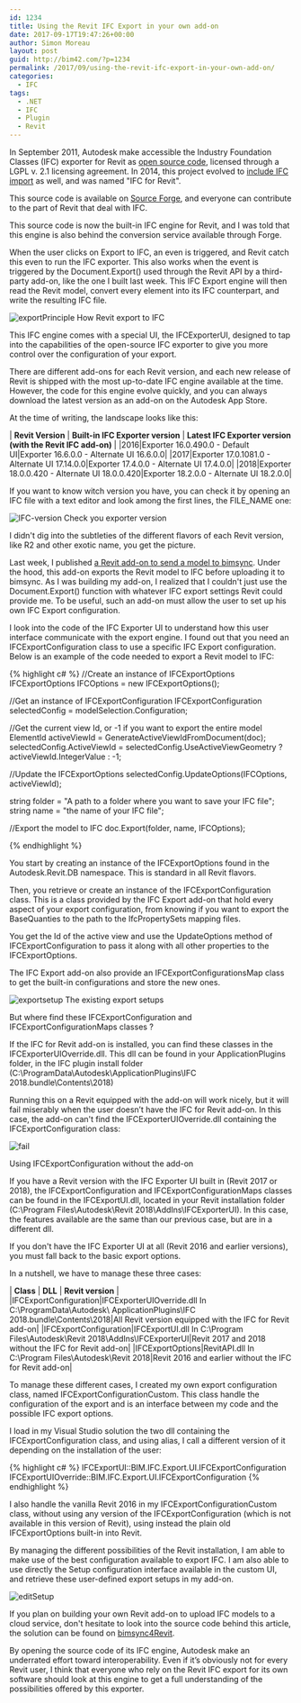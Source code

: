```yaml
---
id: 1234
title: Using the Revit IFC Export in your own add-on
date: 2017-09-17T19:47:26+00:00
author: Simon Moreau
layout: post
guid: http://bim42.com/?p=1234
permalink: /2017/09/using-the-revit-ifc-export-in-your-own-add-on/
categories:
  - IFC
tags:
  - .NET
  - IFC
  - Plugin
  - Revit
---
```

In September 2011, Autodesk make accessible the Industry Foundation Classes (IFC) exporter for Revit as [open source code](http://thebuildingcoder.typepad.com/blog/2011/09/revit-ifc-exporter-released-as-open-source.html), licensed through a LGPL v. 2.1 licensing agreement. In 2014, this project evolved to [include IFC import](http://thebuildingcoder.typepad.com/blog/2014/05/ifc-exporter-open-source-wiki.html) as well, and was named "IFC for Revit".

This source code is available on [Source Forge](https://sourceforge.net/projects/ifcexporter/), and everyone can contribute to the part of Revit that deal with IFC.

This source code is now the built-in IFC engine for Revit, and I was told that this engine is also behind the conversion service available through Forge.

When the user clicks on Export to IFC, an even is triggered, and Revit catch this even to run the IFC exporter. This also works when the event is triggered by the Document.Export() used through the Revit API by a third-party add-on, like the one I built last week. This IFC Export engine will then read the Revit model, convert every element into its IFC counterpart, and write the resulting IFC file.

![exportPrinciple](https://bim42.com/wp-content/uploads/2017/09/exportPrinciple.png)
How Revit export to IFC

This IFC engine comes with a special UI, the IFCExporterUI, designed to tap into the capabilities of the open-source IFC exporter to give you more control over the configuration of your export.

There are different add-ons for each Revit version, and each new release of Revit is shipped with the most up-to-date IFC engine available at the time. However, the code for this engine evolve quickly, and you can always download the latest version as an add-on on the Autodesk App Store.

At the time of writing, the landscape looks like this:

| **Revit Version** | **Built-in IFC Exporter version** | **Latest IFC Exporter version (with the Revit IFC add-on)** |
|2016|Exporter 16.0.490.0 - Default UI|Exporter 16.6.0.0 - Alternate UI 16.6.0.0|
|2017|Exporter 17.0.1081.0 - Alternate UI 17.14.0.0|Exporter 17.4.0.0 - Alternate UI 17.4.0.0|
|2018|Exporter 18.0.0.420 - Alternate UI 18.0.0.420|Exporter 18.2.0.0 - Alternate UI 18.2.0.0|

If you want to know witch version you have, you can check it by opening an IFC file with a text editor and look among the first lines, the FILE_NAME one:

![IFC-version](https://bim42.com/wp-content/uploads/2017/09/IFC-version.png)
Check you exporter version

I didn't dig into the subtleties of the different flavors of each Revit version, like R2 and other exotic name, you get the picture.

Last week, I published [a Revit add-on to send a model to bimsync](https://bim42.com/2017/09/revit-and-bimsync-just-got-a-room-together/). Under the hood, this add-on exports the Revit model to IFC before uploading it to bimsync. As I was building my add-on, I realized that I couldn't just use the Document.Export() function with whatever IFC export settings Revit could provide me. To be useful, such an add-on must allow the user to set up his own IFC Export configuration.

I look into the code of the IFC Exporter UI to understand how this user interface communicate with the export engine. I found out that you need an IFCExportConfiguration class to use a specific IFC Export configuration. Below is an example of the code needed to export a Revit model to IFC:

{% highlight c# %}
//Create an instance of IFCExportOptions
IFCExportOptions IFCOptions = new IFCExportOptions();

//Get an instance of IFCExportConfiguration
IFCExportConfiguration selectedConfig = modelSelection.Configuration;

//Get the current view Id, or -1 if you want to export the entire model
ElementId activeViewId = GenerateActiveViewIdFromDocument(doc);
selectedConfig.ActiveViewId =
        selectedConfig.UseActiveViewGeometry ? activeViewId.IntegerValue : -1;

//Update the IFCExportOptions
selectedConfig.UpdateOptions(IFCOptions, activeViewId);

string folder = "A path to a folder where you want to save your IFC file";
string name = "the name of your IFC file";

//Export the model to IFC
doc.Export(folder, name, IFCOptions);

{% endhighlight %}

You start by creating an instance of the IFCExportOptions found in the Autodesk.Revit.DB namespace. This is standard in all Revit flavors.

Then, you retrieve or create an instance of the IFCExportConfiguration class. This is a class provided by the IFC Export add-on that hold every aspect of your export configuration, from knowing if you want to export the BaseQuanties to the path to the IfcPropertySets mapping files.

You get the Id of the active view and use the UpdateOptions method of IFCExportConfiguration to pass it along with all other properties to the IFCExportOptions.

The IFC Export add-on also provide an IFCExportConfigurationsMap class to get the built-in configurations and store the new ones.

![exportsetup](https://bim42.com/wp-content/uploads/2017/09/exportsetup.png)
The existing export setups

But where find these IFCExportConfiguration and IFCExportConfigurationMaps classes ?

If the IFC for Revit add-on is installed, you can find these classes in the IFCExporterUIOverride.dll. This dll can be found in your ApplicationPlugins folder, in the IFC plugin install folder (C:\ProgramData\Autodesk\ApplicationPlugins\IFC 2018.bundle\Contents\2018)

Running this on a Revit equipped with the add-on will work nicely, but it will fail miserably when the user doesn’t have the IFC for Revit add-on. In this case, the add-on can't find the IFCExporterUIOverride.dll containing the IFCExportConfiguration class:

![fail](https://bim42.com/wp-content/uploads/2017/09/fail.jpg)

Using IFCExportConfiguration without the add-on

If you have a Revit version with the IFC Exporter UI built in (Revit 2017 or 2018), the IFCExportConfiguration and IFCExportConfigurationMaps classes can be found in the IFCExportUI.dll, located in your Revit installation folder (C:\Program Files\Autodesk\Revit 2018\AddIns\IFCExporterUI). In this case, the features available are the same than our previous case, but are in a different dll.

If you don't have the IFC Exporter UI at all (Revit 2016 and earlier versions), you must fall back to the basic export options.

In a nutshell, we have to manage these three cases:

| **Class** | **DLL** | **Revit version** |
|IFCExportConfiguration|IFCExporterUIOverride.dll In C:\ProgramData\Autodesk\ ApplicationPlugins\IFC 2018.bundle\Contents\2018|All Revit version equipped with the IFC for Revit add-on|
|IFCExportConfiguration|IFCExportUI.dll In C:\Program Files\Autodesk\Revit 2018\AddIns\IFCExporterUI|Revit 2017 and 2018 without the IFC for Revit add-on|
|IFCExportOptions|RevitAPI.dll In C:\Program Files\Autodesk\Revit 2018|Revit 2016 and earlier without the IFC for Revit add-on|

To manage these different cases, I created my own export configuration class, named IFCExportConfigurationCustom. This class handle the configuration of the export and is an interface between my code and the possible IFC export options.

I load in my Visual Studio solution the two dll containing the IFCExportConfiguration class, and using alias, I call a different version of it depending on the installation of the user:

{% highlight c# %}
IFCExportUI::BIM.IFC.Export.UI.IFCExportConfiguration
IFCExportUIOverride::BIM.IFC.Export.UI.IFCExportConfiguration
{% endhighlight %}

I also handle the vanilla Revit 2016 in my IFCExportConfigurationCustom class, without using any version of the IFCExportConfiguration (which is not available in this version of Revit), using instead the plain old IFCExportOptions built-in into Revit.

By managing the different possibilities of the Revit installation, I am able to make use of the best configuration available to export IFC. I am also able to use directly the Setup configuration interface available in the custom UI, and retrieve these user-defined export setups in my add-on.

![editSetup](https://bim42.com/wp-content/uploads/2017/09/editSetup.gif)

If you plan on building your own Revit add-on to upload IFC models to a cloud service, don't hesitate to look into the source code behind this article, the solution can be found on [bimsync4Revit](https://github.com/simonmoreau/bimsync4Revit).

By opening the source code of its IFC engine, Autodesk make an underrated effort toward interoperability. Even if it’s obviously not for every Revit user, I think that everyone who rely on the Revit IFC export for its own software should look at this engine to get a full understanding of the possibilities offered by this exporter.